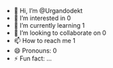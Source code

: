 - 👋 Hi, I’m @Urgandodekt
- 👀 I’m interested in 0
- 🌱 I’m currently learning 1
- 💞️ I’m looking to collaborate on 0
- 📫 How to reach me 1
- 😄 Pronouns: 0
- ⚡ Fun fact: ...

<!---
Urgandodekt/Urgandodekt is a ✨ special ✨ repository because its `README.md` (this file) appears on your GitHub profile.
You can click the Preview link to take a look at your changes.
--->
